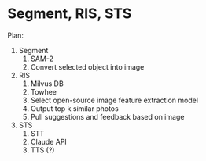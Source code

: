 # Segment, RIS, STS

Plan:
1. Segment
    1. SAM-2
    2. Convert selected object into image
2. RIS
    1. Milvus DB
    2. Towhee
    3. Select open-source image feature extraction model
    5. Output top k similar photos
    6. Pull suggestions and feedback based on image
3. STS
    1. STT
    2. Claude API
    3. TTS (?)
